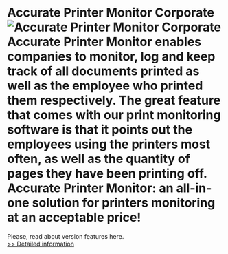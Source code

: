 # Accurate Printer Monitor Corporate<br />![Accurate Printer Monitor Corporate](https://mycommerce.akamaized.net/api/pimages/P300304371/BIG/300304371.GIF)<br />Accurate Printer Monitor enables companies to monitor, log and keep track of all documents printed as well as the employee who printed them respectively. The great feature that comes with our print monitoring software is that it points out the employees using the printers most often, as well as the quantity of pages they have been printing off. Accurate Printer Monitor: an all-in-one solution for printers monitoring at an acceptable price!

Please, read about version features here.<br />[>> Detailed information](https://secure.shareit.com/shareit/product.html?productid=300304371&affiliateid=200057808)